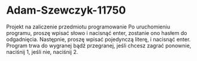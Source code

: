 # Adam-Szewczyk-11750
Projekt na zaliczenie przedmiotu programowanie
Po uruchomieniu programu, proszę wpisać słowo i nacisnąć enter, zostanie ono hasłem do odgadnięcia.
Następnie, proszę wpisać pojedynczą literę, i nacisnąć enter.
Program trwa do wygranej bądź przegranej, jeśli chcesz zagrać ponownie, naciśnij 1, jeśli nie, naciśnij 2.
